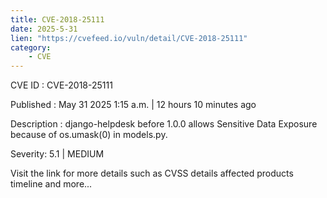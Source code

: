 ```yaml
---
title: CVE-2018-25111
date: 2025-5-31
lien: "https://cvefeed.io/vuln/detail/CVE-2018-25111"
category:
    - CVE
---
```


CVE ID : CVE-2018-25111

Published :  May 31
2025
1:15 a.m. | 12 hours
10 minutes ago

Description : django-helpdesk before 1.0.0 allows Sensitive Data Exposure because of os.umask(0) in models.py.

Severity: 5.1 | MEDIUM

Visit the link for more details
such as CVSS details
affected products
timeline
and more...
